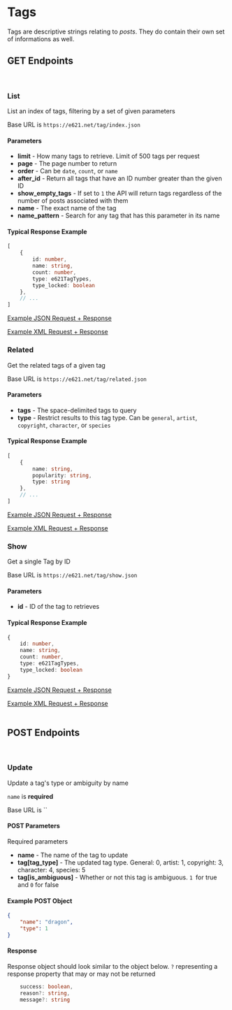 # Tags

Tags are descriptive strings relating to _posts_. They do contain their own set of informations as well.


## GET Endpoints
</br>

### List

List an index of tags, filtering by a set of given parameters

Base URL is `https://e621.net/tag/index.json`

#### Parameters
- **limit** -  How many tags to retrieve. Limit of 500 tags per request
- **page** - The page number to return
- **order** - Can be `date`, `count`, or `name`
- **after_id** - Return all tags that have an ID number greater than the given ID
- **show_empty_tags** - If set to `1` the API will return tags regardless of the number of posts associated with them
- **name** - The exact name of the tag
- **name_pattern** - Search for any tag that has this parameter in its name

#### Typical Response Example

```typescript
[
    {
        id: number,
        name: string,
        count: number,
        type: e621TagTypes,
        type_locked: boolean
    },
    // ...
]
```

[Example JSON Request + Response](https://e621.net/tag/index.json?order=count&limit=10)

[Example XML Request + Response](https://e621.net/tag/index.xml?order=count&limit=10)
</br>

### Related

Get the related tags of a given tag

Base URL is `https://e621.net/tag/related.json`

#### Parameters

- **tags** - The space-delimited tags to query
- **type** - Restrict results to this tag type. Can be `general`, `artist`, `copyright`, `character`, or `species`

#### Typical Response Example

```typescript
[
    {
        name: string,
        popularity: string,
        type: string
    },
    // ...
]
```

[Example JSON Request + Response](https://e621.net/tag/related.json?tags=fluffy&type=species)

[Example XML Request + Response](https://e621.net/tag/related.xml?tags=fluffy&type=species)
</br>

### Show

Get a single Tag by ID

Base URL is `https://e621.net/tag/show.json`

#### Parameters

- **id** - ID of the tag to retrieves

#### Typical Response Example

```typescript
{
    id: number,
    name: string,
    count: number,
    type: e621TagTypes,
    type_locked: boolean
}
```

[Example JSON Request + Response](https://e621.net/tag/show.json?id=13371)

[Example XML Request + Response](https://e621.net/tag/show.xml?id=13371)
</br>
</br>

## POST Endpoints
</br>

### Update

Update a tag's type or ambiguity by name

`name` is **required**

Base URL is ``

#### POST Parameters

Required parameters

- **name** - The name of the tag to update
- **tag[tag_type]** - The updated tag type. General: 0, artist: 1, copyright: 3, character: 4, species: 5
- **tag[is_ambiguous]** - Whether or not this tag is ambiguous. `1 `for true and `0` for false

#### Example POST Object

```json
{
    "name": "dragon",
    "type": 1
}
```

#### Response

Response object should look similar to the object below. `?` representing a response property that may or may not be returned

```typescript
    success: boolean,
    reason?: string,
    message?: string
```
</br>
